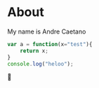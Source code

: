 # About

My name is Andre Caetano

```javascript
var a = function(x="test"){
	return x;
}
console.log("heloo");
```

:tada:
